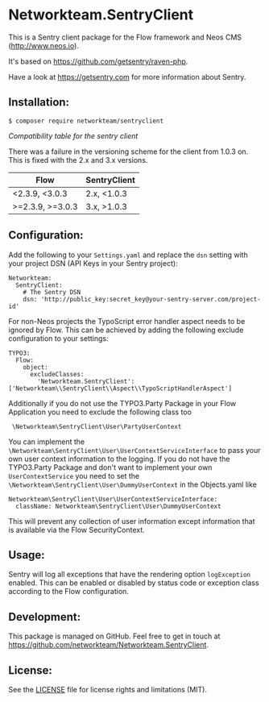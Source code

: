Networkteam.SentryClient
========================

This is a Sentry client package for the Flow framework and Neos CMS (http://www.neos.io).

It's based on https://github.com/getsentry/raven-php.

Have a look at https://getsentry.com for more information about Sentry.

Installation:
-------------

    $ composer require networkteam/sentryclient

_Compatibility table for the sentry client_

There was a failure in the versioning scheme for the client from 1.0.3 on. This is fixed with the 2.x and 3.x versions.

|    Flow        |SentryClient |
|----------------|-------------|
|<2.3.9, <3.0.3  | 2.x, <1.0.3 |
|>=2.3.9, >=3.0.3| 3.x, >1.0.3 |

Configuration:
--------------

Add the following to your `Settings.yaml` and replace the `dsn` setting with your project DSN (API Keys in your Sentry project):

    Networkteam:
      SentryClient:
        # The Sentry DSN
        dsn: 'http://public_key:secret_key@your-sentry-server.com/project-id'

For non-Neos projects the TypoScript error handler aspect needs to be ignored by Flow. This can be achieved by
adding the following exclude configuration to your settings:

    TYPO3:
      Flow:
        object:
          excludeClasses:
            'Networkteam.SentryClient': ['Networkteam\\SentryClient\\Aspect\\TypoScriptHandlerAspect']

Additionally if you do not use the TYPO3.Party Package in your Flow Application you need to exclude the following class too
     
     \Networkteam\SentryClient\User\PartyUserContext

You can implement the `\Networkteam\SentryClient\User\UserContextServiceInterface` to pass your own user context 
information to the logging. If you do not have the TYPO3.Party Package and don't want to implement your own 
`UserContextService` you need to set the `\Networkteam\SentryClient\User\DummyUserContext` in the Objects.yaml like

    Networkteam\SentryClient\User\UserContextServiceInterface:
      className: Networkteam\SentryClient\User\DummyUserContext

This will prevent any collection of user information except information that is available via the Flow SecurityContext.

Usage:
------

Sentry will log all exceptions that have the rendering option `logException` enabled. This can be enabled or disabled
by status code or exception class according to the Flow configuration.

Development:
------------

This package is managed on GitHub. Feel free to get in touch at https://github.com/networkteam/Networkteam.SentryClient.

License:
--------

See the [LICENSE](LICENSE.md) file for license rights and limitations (MIT).
